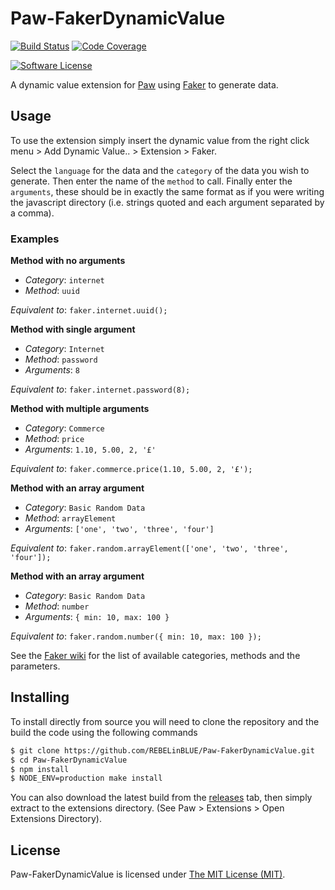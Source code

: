 # Paw-FakerDynamicValue

[![Build Status](https://img.shields.io/travis/REBELinBLUE/Paw-FakerDynamicValue/master.svg?style=flat-square&label=Travis+CI)](https://travis-ci.org/REBELinBLUE/Paw-FakerDynamicValue)
[![Code Coverage](https://img.shields.io/codecov/c/github/REBELinBLUE/Paw-FakerDynamicValue/master.svg?style=flat-square&label=Coverage)](https://codecov.io/gh/REBELinBLUE/Paw-FakerDynamicValue)

[![Software License](https://img.shields.io/badge/license-MIT-brightgreen.svg?style=flat-square&label=License)](/LICENSE.md)

A dynamic value extension for [Paw](http://paw.cloud) using [Faker](https://github.com/marak/Faker.js) to generate data.

## Usage

To use the extension simply insert the dynamic value from the right click menu > Add Dynamic Value.. > Extension > Faker.

Select the `language` for the data and the `category` of the data you wish to generate. Then enter the name of the `method` to call. Finally enter the `arguments`, these should be in exactly the same format as if you were writing the javascript directory (i.e. strings quoted and each argument separated by a comma).

### Examples

**Method with no arguments**

* *Category*: `internet`
* *Method*: `uuid`

*Equivalent to*: `faker.internet.uuid();`


**Method with single argument**

* *Category*: `Internet`
* *Method*: `password`
* *Arguments*: `8`

*Equivalent to*: `faker.internet.password(8);`

**Method with multiple arguments**

* *Category*: `Commerce`
* *Method*: `price`
* *Arguments*: `1.10, 5.00, 2, '£'`

*Equivalent to*: `faker.commerce.price(1.10, 5.00, 2, '£');`

**Method with an array argument**

* *Category*: `Basic Random Data`
* *Method*: `arrayElement`
* *Arguments*: `['one', 'two', 'three', 'four']`

*Equivalent to*: `faker.random.arrayElement(['one', 'two', 'three', 'four']);`

**Method with an array argument**

* *Category*: `Basic Random Data`
* *Method*: `number`
* *Arguments*: `{ min: 10, max: 100 }`

*Equivalent to*: `faker.random.number({ min: 10, max: 100 });`

See the [Faker wiki](https://github.com/Marak/faker.js/wiki) for the list of available categories, methods and the parameters.

## Installing

To install directly from source you will need to clone the repository and the build the code using the following commands

```bash
$ git clone https://github.com/REBELinBLUE/Paw-FakerDynamicValue.git
$ cd Paw-FakerDynamicValue
$ npm install
$ NODE_ENV=production make install
```

You can also download the latest build from the [releases](https://github.com/REBELinBLUE/Paw-FakerDynamicValue) tab, then simply extract to the extensions directory. (See Paw > Extensions > Open Extensions Directory).

## License

Paw-FakerDynamicValue is licensed under [The MIT License (MIT)](/LICENSE.md).
